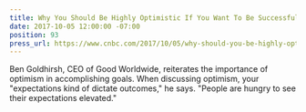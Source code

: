 ```yaml
---
title: Why You Should Be Highly Optimistic If You Want To Be Successful
date: 2017-10-05 12:00:00 -07:00
position: 93
press_url: https://www.cnbc.com/2017/10/05/why-should-you-be-highly-optimistic-if-you-want-to-be-successful.html
---
```


Ben Goldhirsh, CEO of Good Worldwide, reiterates the importance of optimism in accomplishing goals. When discussing optimism, your "expectations kind of dictate outcomes," he says. "People are hungry to see their expectations elevated."
